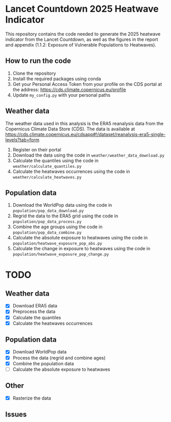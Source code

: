 # Lancet Countdown 2025 Heatwave Indicator

This repository contains the code needed to generate the 2025 heatwave indicator from the Lancet Countdown, as well as the figures in the report and appendix (1.1.2: Exposure of Vulnerable Populations to Heatwaves).

## How to run the code

1. Clone the repository
2. Install the required packages using conda
3. Get your Personal Access Token from your profile on the CDS portal at the address: https://cds.climate.copernicus.eu/profile
4. Update `my_config.py` with your personal paths

## Weather data

The weather data used in this analysis is the ERA5 reanalysis data from the Copernicus Climate Data Store (CDS). The data is available at https://cds.climate.copernicus.eu/cdsapp#!/dataset/reanalysis-era5-single-levels?tab=form

1. Register on their portal
2. Download the data using the code in `weather/weather_data_download.py`
3. Calculate the quantiles using the code in `weather/calculate_quantiles.py`
4. Calculate the heatwaves occurrences using the code in `weather/calculate_heatwaves.py`

## Population data

1. Download the WorldPop data using the code in `population/pop_data_download.py`
2. Regrid the data to the ERA5 grid using the code in `population/pop_data_process.py`
3. Combine the age groups using the code in `population/pop_data_combine.py`
3. Calculate the absolute exposure to heatwaves using the code in `population/heatwave_exposure_pop_abs.py`
4. Calculate the change in exposure to heatwaves using the code in `population/heatwave_exposure_pop_change.py`


# TODO

## Weather data
- [x] Download ERA5 data
- [x] Preprocess the data
- [x] Calculate the quantiles
- [x] Calculate the heatwaves occurrences

## Population data
- [x] Download WorldPop data
- [x] Process the data (regrid and combine ages)
- [x] Combine the population data
- [ ] Calculate the absolute exposure to heatwaves

## Other
- [x] Rasterize the data

## Issues